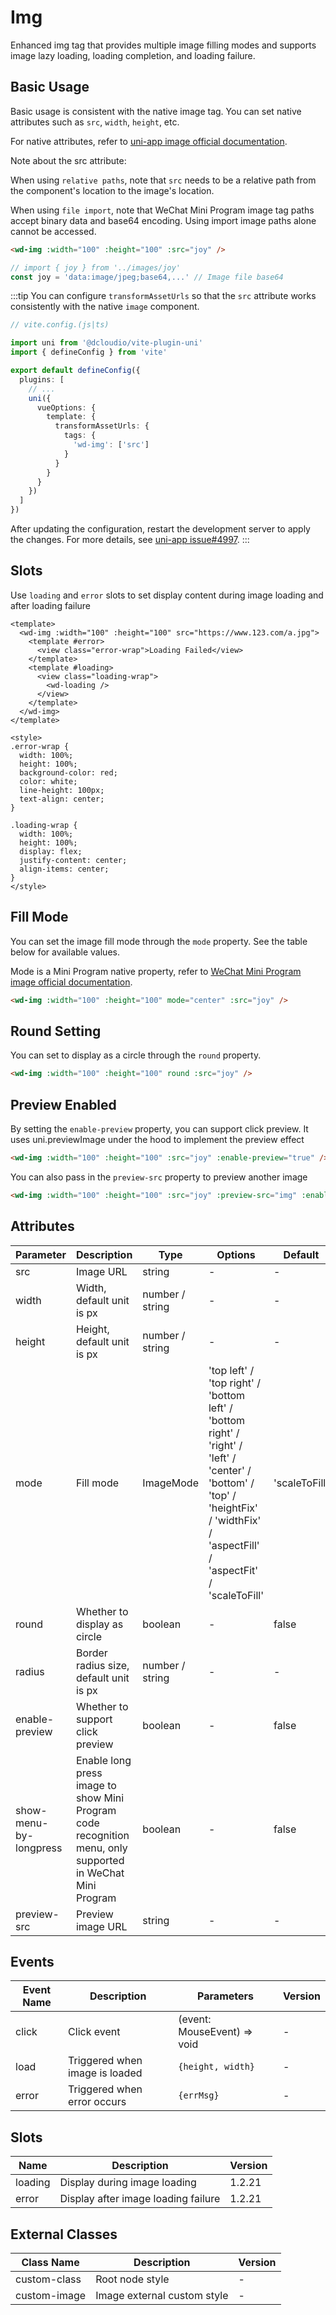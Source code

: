 # Img

Enhanced img tag that provides multiple image filling modes and supports image lazy loading, loading completion, and loading failure.

## Basic Usage

Basic usage is consistent with the native image tag. You can set native attributes such as `src`, `width`, `height`, etc.

For native attributes, refer to [uni-app image official documentation](https://uniapp.dcloud.net.cn/component/image.html#image).

Note about the src attribute:

When using `relative paths`, note that `src` needs to be a relative path from the component's location to the image's location.

When using `file import`, note that WeChat Mini Program image tag paths accept binary data and base64 encoding. Using import image paths alone cannot be accessed.

```html
<wd-img :width="100" :height="100" :src="joy" />
```

```typescript
// import { joy } from '../images/joy'
const joy = 'data:image/jpeg;base64,...' // Image file base64
```

:::tip
You can configure `transformAssetUrls` so that the `src` attribute works consistently with the native `image` component.

```typescript
// vite.config.(js|ts)

import uni from '@dcloudio/vite-plugin-uni'
import { defineConfig } from 'vite'

export default defineConfig({
  plugins: [
    // ...
    uni({
      vueOptions: {
        template: {
          transformAssetUrls: {
            tags: {
              'wd-img': ['src']
            }
          }
        }
      }
    })
  ]
})
```

After updating the configuration, restart the development server to apply the changes.
For more details, see [uni-app issue#4997](https://github.com/dcloudio/uni-app/issues/4997#issuecomment-2456851123).
:::

## Slots

Use `loading` and `error` slots to set display content during image loading and after loading failure

```vue
<template>
  <wd-img :width="100" :height="100" src="https://www.123.com/a.jpg">
    <template #error>
      <view class="error-wrap">Loading Failed</view>
    </template>
    <template #loading>
      <view class="loading-wrap">
        <wd-loading />
      </view>
    </template>
  </wd-img>
</template>

<style>
.error-wrap {
  width: 100%;
  height: 100%;
  background-color: red;
  color: white;
  line-height: 100px;
  text-align: center;
}

.loading-wrap {
  width: 100%;
  height: 100%;
  display: flex;
  justify-content: center;
  align-items: center;
}
</style>
```

## Fill Mode

You can set the image fill mode through the `mode` property. See the table below for available values.

Mode is a Mini Program native property, refer to [WeChat Mini Program image official documentation](https://developers.weixin.qq.com/miniprogram/dev/component/image.html).

```html
<wd-img :width="100" :height="100" mode="center" :src="joy" />
```

## Round Setting

You can set to display as a circle through the `round` property.

```html
<wd-img :width="100" :height="100" round :src="joy" />
```

## Preview Enabled

By setting the `enable-preview` property, you can support click preview. It uses uni.previewImage under the hood to implement the preview effect

```html
<wd-img :width="100" :height="100" :src="joy" :enable-preview="true" />
```

You can also pass in the `preview-src` property to preview another image

```html
<wd-img :width="100" :height="100" :src="joy" :preview-src="img" :enable-preview="true" />
```

## Attributes

| Parameter | Description | Type | Options | Default | Version |
|-----------|-------------|------|----------|---------|----------|
| src | Image URL | string | - | - | - |
| width | Width, default unit is px | number / string | - | - | - |
| height | Height, default unit is px | number / string | - | - | - |
| mode | Fill mode | ImageMode | 'top left' / 'top right' / 'bottom left' / 'bottom right' / 'right' / 'left' / 'center' / 'bottom' / 'top' / 'heightFix' / 'widthFix' / 'aspectFill' / 'aspectFit' / 'scaleToFill' | 'scaleToFill' | - |
| round | Whether to display as circle | boolean | - | false | - |
| radius | Border radius size, default unit is px | number / string | - | - | - |
| enable-preview | Whether to support click preview | boolean | - | false | 1.2.11 |
| show-menu-by-longpress | Enable long press image to show Mini Program code recognition menu, only supported in WeChat Mini Program | boolean | - | false | 1.3.11 |
| preview-src | Preview image URL | string | - | - | 1.8.0 |

## Events

| Event Name | Description | Parameters | Version |
|------------|-------------|------------|----------|
| click | Click event | (event: MouseEvent) => void | - |
| load | Triggered when image is loaded | `{height, width}` | - |
| error | Triggered when error occurs | `{errMsg}` | - |

## Slots

| Name | Description | Version |
|------|-------------|----------|
| loading | Display during image loading | 1.2.21 |
| error | Display after image loading failure | 1.2.21 |

## External Classes

| Class Name | Description | Version |
|------------|-------------|----------|
| custom-class | Root node style | - |
| custom-image | Image external custom style | - |